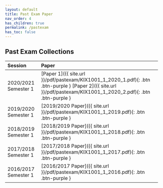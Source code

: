```yaml
---
layout: default
title: Past Exam Paper
nav_order: 4
has_children: true
permalink: /pastexam
has_toc: false
---
```


## Past Exam Collections

| Session | Paper |
|:--------|:------|
| 2020/2021 Semester 1 | [Paper 1]({{ site.url }}/pdf/pastexam/KIX1001_1_2020_1.pdf){: .btn .btn-purple } [Paper 2]({{ site.url }}/pdf/pastexam/KIX1001_1_2020_2.pdf){: .btn .btn-purple } |
| 2019/2020 Semester 1 | [2019/2020 Paper]({{ site.url }}/pdf/pastexam/KIX1001_1_2019.pdf){: .btn .btn-purple } |
| 2018/2019 Semester 1 | [2018/2019 Paper]({{ site.url }}/pdf/pastexam/KIX1001_1_2018.pdf){: .btn .btn-purple } |
| 2017/2018 Semester 1 | [2017/2018 Paper]({{ site.url }}/pdf/pastexam/KIX1001_1_2017.pdf){: .btn .btn-purple } |
| 2016/2017 Semester 1 | [2016/2017 Paper]({{ site.url }}/pdf/pastexam/KIX1001_1_2016.pdf){: .btn .btn-purple } |